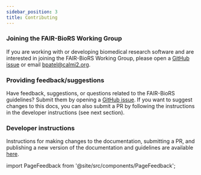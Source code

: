 ```yaml
---
sidebar_position: 3
title: Contributing
---
```


### Joining the FAIR-BioRS Working Group

If you are working with or developing biomedical research software and are interested in joining the FAIR-BioRS Working Group, please open a [GitHub issue](https://github.com/FAIR-BioRS/Docs/issues) or email bpatel@calmi2.org.

### Providing feedback/suggestions

Have feedback, suggestions, or questions related to the FAIR-BioRS guidelines? Submit them by opening a [GitHub issue](https://github.com/FAIR-BioRS/Docs/issues). If you want to suggest changes to this docs, you can also submit a PR by following the instructions in the developer instructions (see next section).

### Developer instructions

Instructions for making changes to the documentation, submitting a PR, and publishing a new version of the documentation and guidelines are available [here](https://github.com/FAIR-BioRS/Docs/blob/initial-inputs/dev/README.md).

import PageFeedback from '@site/src/components/PageFeedback';

<PageFeedback />
